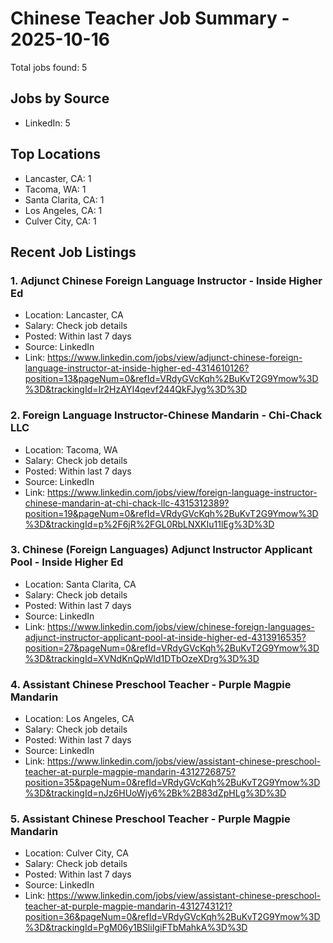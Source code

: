 # Chinese Teacher Job Summary - 2025-10-16

Total jobs found: 5

## Jobs by Source

- LinkedIn: 5

## Top Locations

- Lancaster, CA: 1
- Tacoma, WA: 1
- Santa Clarita, CA: 1
- Los Angeles, CA: 1
- Culver City, CA: 1

## Recent Job Listings

### 1. Adjunct Chinese Foreign Language Instructor - Inside Higher Ed
- Location: Lancaster, CA
- Salary: Check job details
- Posted: Within last 7 days
- Source: LinkedIn
- Link: https://www.linkedin.com/jobs/view/adjunct-chinese-foreign-language-instructor-at-inside-higher-ed-4314610126?position=13&pageNum=0&refId=VRdyGVcKqh%2BuKvT2G9Ymow%3D%3D&trackingId=Ir2HzAYI4qevf244QkFJyg%3D%3D

### 2. Foreign Language Instructor-Chinese Mandarin - Chi-Chack LLC
- Location: Tacoma, WA
- Salary: Check job details
- Posted: Within last 7 days
- Source: LinkedIn
- Link: https://www.linkedin.com/jobs/view/foreign-language-instructor-chinese-mandarin-at-chi-chack-llc-4315312389?position=19&pageNum=0&refId=VRdyGVcKqh%2BuKvT2G9Ymow%3D%3D&trackingId=p%2F6jR%2FGL0RbLNXKIu11lEg%3D%3D

### 3. Chinese (Foreign Languages) Adjunct Instructor Applicant Pool - Inside Higher Ed
- Location: Santa Clarita, CA
- Salary: Check job details
- Posted: Within last 7 days
- Source: LinkedIn
- Link: https://www.linkedin.com/jobs/view/chinese-foreign-languages-adjunct-instructor-applicant-pool-at-inside-higher-ed-4313916535?position=27&pageNum=0&refId=VRdyGVcKqh%2BuKvT2G9Ymow%3D%3D&trackingId=XVNdKnQpWId1DTbOzeXDrg%3D%3D

### 4. Assistant Chinese Preschool Teacher - Purple Magpie Mandarin
- Location: Los Angeles, CA
- Salary: Check job details
- Posted: Within last 7 days
- Source: LinkedIn
- Link: https://www.linkedin.com/jobs/view/assistant-chinese-preschool-teacher-at-purple-magpie-mandarin-4312726875?position=35&pageNum=0&refId=VRdyGVcKqh%2BuKvT2G9Ymow%3D%3D&trackingId=nJz6HUoWjy6%2Bk%2B83dZpHLg%3D%3D

### 5. Assistant Chinese Preschool Teacher - Purple Magpie Mandarin
- Location: Culver City, CA
- Salary: Check job details
- Posted: Within last 7 days
- Source: LinkedIn
- Link: https://www.linkedin.com/jobs/view/assistant-chinese-preschool-teacher-at-purple-magpie-mandarin-4312743121?position=36&pageNum=0&refId=VRdyGVcKqh%2BuKvT2G9Ymow%3D%3D&trackingId=PgM06y1BSliIgiFTbMahkA%3D%3D


